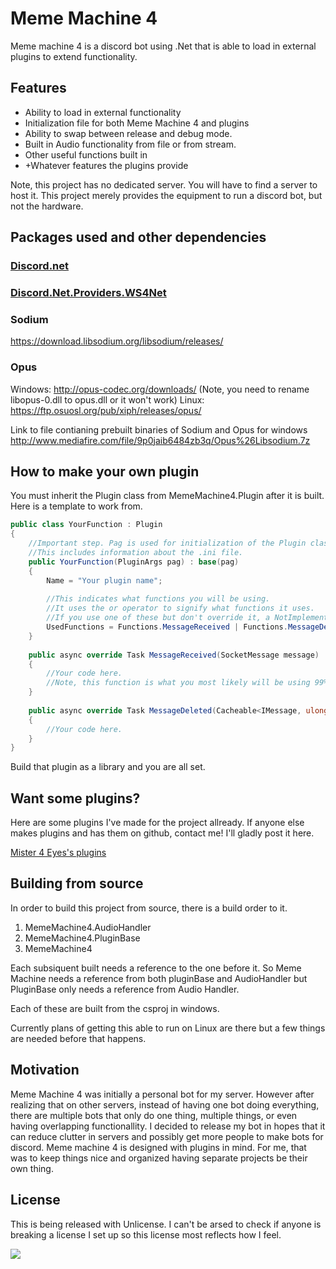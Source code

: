 # Meme Machine 4
Meme machine 4 is a discord bot using .Net that is able to load in external plugins to extend functionality.

## Features
- Ability to load in external functionality 
- Initialization file for both Meme Machine 4 and plugins
- Ability to swap between release and debug mode.
- Built in Audio functionality from file or from stream.
- Other useful functions built in
- +Whatever features the plugins provide

Note, this project has no dedicated server. You will have to find a server to host it.
This project merely provides the equipment to run a discord bot, but not the hardware.

## Packages used and other dependencies
### [Discord.net](https://www.nuget.org/packages/Discord.Net)
### [Discord.Net.Providers.WS4Net](https://www.nuget.org/packages/Discord.Net.Providers.WS4Net/)
### Sodium
https://download.libsodium.org/libsodium/releases/
### Opus
Windows:
http://opus-codec.org/downloads/
(Note, you need to rename libopus-0.dll to opus.dll or it won't work)
Linux:
https://ftp.osuosl.org/pub/xiph/releases/opus/

Link to file contianing prebuilt binaries of Sodium and Opus for windows http://www.mediafire.com/file/9p0jaib6484zb3q/Opus%26Libsodium.7z

## How to make your own plugin
You must inherit the Plugin class from MemeMachine4.Plugin after it is built.
Here is a template to work from.
```csharp
public class YourFunction : Plugin
{
    //Important step. Pag is used for initialization of the Plugin class, but can also be intercepted.
    //This includes information about the .ini file.
    public YourFunction(PluginArgs pag) : base(pag)
    {
        Name = "Your plugin name";
        
        //This indicates what functions you will be using.
        //It uses the or operator to signify what functions it uses.
        //If you use one of these but don't override it, a NotImplementedException will be thrown.
        UsedFunctions = Functions.MessageReceived | Functions.MessageDeleted;
    }
    
    public async override Task MessageReceived(SocketMessage message)
    {
        //Your code here.
        //Note, this function is what you most likely will be using 99% of the time.
    }
    
    public async override Task MessageDeleted(Cacheable<IMessage, ulong> messageCach, ISocketMessageChannel message)
    {
        //Your code here.
    }
}
```
Build that plugin as a library and you are all set.

## Want some plugins?
Here are some plugins I've made for the project allready.
If anyone else makes plugins and has them on github, contact me! I'll gladly post it here.

[Mister 4 Eyes's plugins](https://github.com/Mister4Eyes/MM4-Plugins)

## Building from source
In order to build this project from source, there is a build order to it.
1. MemeMachine4.AudioHandler
2. MemeMachine4.PluginBase
3. MemeMachine4

Each subsiquent built needs a reference to the one before it. So Meme Machine needs a reference from both pluginBase and AudioHandler but PluginBase only needs a reference from Audio Handler.

Each of these are built from the csproj in windows.

Currently plans of getting this able to run on Linux are there but a few things are needed before that happens.

## Motivation
Meme Machine 4 was initially a personal bot for my server.
However after realizing that on other servers, instead of having one bot doing everything, there are multiple bots that only do one thing, multiple things, or even having overlapping functionallity. I decided to release my bot in hopes that it can reduce clutter in servers and possibly get more people to make bots for discord.
Meme machine 4 is designed with plugins in mind. For me, that was to keep things nice and organized having separate projects be their own thing.

## License
This is being released with Unlicense.
I can't be arsed to check if anyone is breaking a license I set up so this license most reflects how I feel.

![](https://upload.wikimedia.org/wikipedia/commons/6/62/PD-icon.svg)
